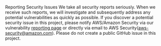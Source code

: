 Reporting Security Issues
We take all security reports seriously. When we receive such reports, we will investigate and subsequently address any potential vulnerabilities as quickly as possible. If you discover a potential security issue in this project, please notify AWS/Amazon Security via our vulnerability [reporting page](https://aws.amazon.com/security/vulnerability-reporting/) or directly via email to AWS Security(aws-security@amazon.com). Please do not create a public GitHub issue in this project.